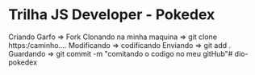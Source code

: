 # Trilha JS Developer - Pokedex

Criando Garfo => Fork
Clonando na minha maquina => git clone https:/caminho....
Modificando => codificando
Enviando => git add .
Guardando => git commit -m "comitando o codigo no meu gitHub"# dio-pokedex
